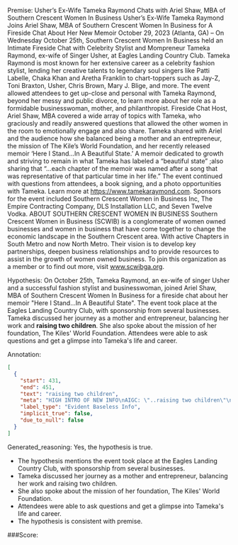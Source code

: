 
Premise:
Usher’s Ex-Wife Tameka Raymond Chats with Ariel Shaw, MBA of Southern Crescent Women In Business
Usher’s Ex-Wife Tameka Raymond Joins Ariel Shaw, MBA of Southern Crescent Women In Business for A Fireside Chat About Her New Memoir
October 29, 2023 (Atlanta, GA) – On Wednesday October 25th, Southern Crescent Women In Business held an Intimate Fireside Chat with Celebrity Stylist and Mompreneur Tameka Raymond, ex-wife of Singer Usher, at Eagles Landing Country Club. Tameka Raymond is most known for her extensive career as a celebrity fashion stylist, lending her creative talents to legendary soul singers like Patti Labelle, Chaka Khan and Aretha Franklin to chart-toppers such as Jay-Z, Toni Braxton, Usher, Chris Brown, Mary J. Blige, and more.
The event allowed attendees to get up-close and personal with Tameka Raymond, beyond her messy and public divorce, to learn more about her role as a formidable businesswoman, mother, and philanthropist. Fireside Chat Host, Ariel Shaw, MBA covered a wide array of topics with Tameka, who graciously and readily answered questions that allowed the other women in the room to emotionally engage and also share. Tameka shared with Ariel and the audience how she balanced being a mother and an entrepreneur, the mission of The Kile’s World Foundation, and her recently released memoir ‘Here I Stand…In A Beautiful State.’ A memoir dedicated to growth and striving to remain in what Tameka has labeled a “beautiful state” ;also sharing that “…each chapter of the memoir was named after a song that was representative of that particular time in her life.” The event continued with questions from attendees, a book signing, and a photo opportunities with Tameka. Learn more at https://www.tamekaraymond.com.
Sponsors for the event included Southern Crescent Women in Business Inc, The Empire Contracting Company, DLS Installation LLC, and Seven Twelve Vodka.
ABOUT SOUTHERN CRESCENT WOMEN IN BUSINESS
Southern Crescent Women in Business (SCWIB) is a conglomerate of women owned businesses and women in business that have come together to change the economic landscape in the Southern Crescent area. With active Chapters in South Metro and now North Metro. Their vision is to develop key partnerships, deepen business relationships and to provide resources to assist in the growth of women owned business. To join this organization as a member or to find out more, visit www.scwibga.org.

Hypothesis:
On October 25th, Tameka Raymond, an ex-wife of singer Usher and a successful fashion stylist and businesswoman, joined Ariel Shaw, MBA of Southern Crescent Women In Business for a fireside chat about her memoir "Here I Stand...In A Beautiful State". The event took place at the Eagles Landing Country Club, with sponsorship from several businesses. Tameka discussed her journey as a mother and entrepreneur, balancing her work and **raising two children**. She also spoke about the mission of her foundation, The Kiles' World Foundation. Attendees were able to ask questions and get a glimpse into Tameka's life and career.

Annotation:
```json
[
  {
    "start": 431,
    "end": 451,
    "text": "raising two children",
    "meta": "HIGH INTRO OF NEW INFO\nAIGC: \"..raising two children\"\nOriginal: Only mentioned that Tameka is mother but did not give an exact number of her kids.\n\n",
    "label_type": "Evident Baseless Info",
    "implicit_true": false,
    "due_to_null": false
  }
]
```

Generated_reasoning:
Yes, the hypothesis is true. 
- The hypothesis mentions the event took place at the Eagles Landing Country Club, with sponsorship from several businesses. 
- Tameka discussed her journey as a mother and entrepreneur, balancing her work and raising two children. 
- She also spoke about the mission of her foundation, The Kiles' World Foundation. 
- Attendees were able to ask questions and get a glimpse into Tameka's life and career. 
- The hypothesis is consistent with premise.

###Score:
